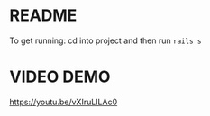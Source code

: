 # README

To get running: cd into project and then run ```rails s```

# VIDEO DEMO 

https://youtu.be/vXIruLILAc0
